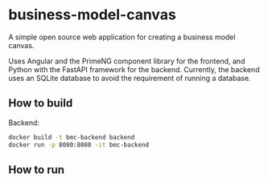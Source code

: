# business-model-canvas

A simple open source web application for creating a business model canvas.

Uses Angular and the PrimeNG component library for the frontend, and Python with the FastAPI framework for the backend. Currently, the backend uses an SQLite database to avoid the requirement of running a database.

## How to build

Backend:

```bash
docker build -t bmc-backend backend
docker run -p 8080:8080 -it bmc-backend
```

## How to run
